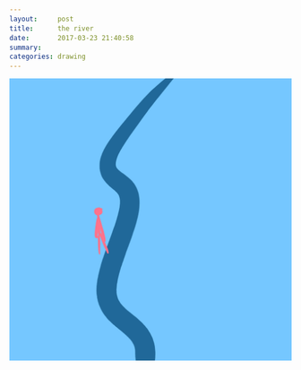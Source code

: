 ```yaml
---
layout:     post
title:      the river
date:       2017-03-23 21:40:58
summary:    
categories: drawing
---
```

![the river](/images/diary/the-river.png "of sorrow")
